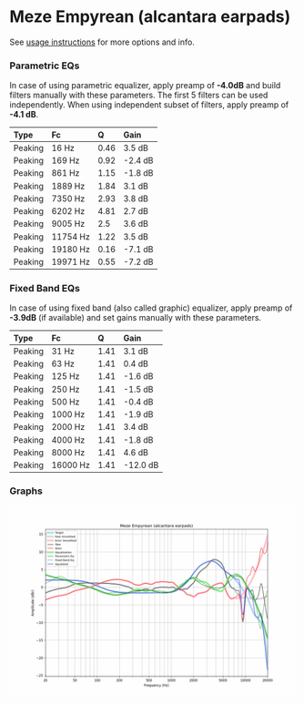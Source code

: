 # Meze Empyrean (alcantara earpads)
See [usage instructions](https://github.com/jaakkopasanen/AutoEq#usage) for more options and info.

### Parametric EQs
In case of using parametric equalizer, apply preamp of **-4.0dB** and build filters manually
with these parameters. The first 5 filters can be used independently.
When using independent subset of filters, apply preamp of **-4.1 dB**.

| Type    | Fc       |    Q | Gain    |
|:--------|:---------|:-----|:--------|
| Peaking | 16 Hz    | 0.46 | 3.5 dB  |
| Peaking | 169 Hz   | 0.92 | -2.4 dB |
| Peaking | 861 Hz   | 1.15 | -1.8 dB |
| Peaking | 1889 Hz  | 1.84 | 3.1 dB  |
| Peaking | 7350 Hz  | 2.93 | 3.8 dB  |
| Peaking | 6202 Hz  | 4.81 | 2.7 dB  |
| Peaking | 9005 Hz  | 2.5  | 3.6 dB  |
| Peaking | 11754 Hz | 1.22 | 3.5 dB  |
| Peaking | 19180 Hz | 0.16 | -7.1 dB |
| Peaking | 19971 Hz | 0.55 | -7.2 dB |

### Fixed Band EQs
In case of using fixed band (also called graphic) equalizer, apply preamp of **-3.9dB**
(if available) and set gains manually with these parameters.

| Type    | Fc       |    Q | Gain     |
|:--------|:---------|:-----|:---------|
| Peaking | 31 Hz    | 1.41 | 3.1 dB   |
| Peaking | 63 Hz    | 1.41 | 0.4 dB   |
| Peaking | 125 Hz   | 1.41 | -1.6 dB  |
| Peaking | 250 Hz   | 1.41 | -1.5 dB  |
| Peaking | 500 Hz   | 1.41 | -0.4 dB  |
| Peaking | 1000 Hz  | 1.41 | -1.9 dB  |
| Peaking | 2000 Hz  | 1.41 | 3.4 dB   |
| Peaking | 4000 Hz  | 1.41 | -1.8 dB  |
| Peaking | 8000 Hz  | 1.41 | 4.6 dB   |
| Peaking | 16000 Hz | 1.41 | -12.0 dB |

### Graphs
![](./Meze%20Empyrean%20(alcantara%20earpads).png)